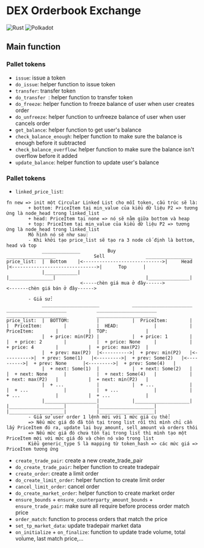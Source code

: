 # DEX Orderbook Exchange
![Rust](https://img.shields.io/badge/rust-%23000000.svg?style=for-the-badge&logo=rust&logoColor=white) ![Polkadot](https://img.shields.io/badge/polkadot-E6007A?style=for-the-badge&logo=polkadot&logoColor=white)

## Main function
### Pallet tokens
- `issue`: issue a token
- `do_issue`: helper function to issue token
- `transfer`: transfer token
- `do_transfer `: helper function to transfer token
- `do_freeze`: helper function to freeze balance of user when user creates order
- `do_unfreeze`: helper function to unfreeze balance of user when user cancels order
- `get_balance`: helper function to get user's balance
- `check_balance_enough`: helper function to make sure the balance is enough before it subtracted
- `check_balance_overflow`: helper function to make sure the balance isn't overflow before it added
- `update_balance`: helper function to update user's balance

### Pallet tokens
- `linked_price_list`: 
```
fn new => init một Circular Linked List cho mỗi token, cấu trúc sẽ là: 
        + bottom: PriceItem tại min_value của kiểu dữ liệu P2 => tương ứng là node_head trong linked_list
        + head: PriceItem tại none => nó sẽ nằm giữa bottom và heap
        + top: PriceItem tại min_value của kiểu dữ liệu P2 => tương ứng là node_head trong linked_list
        Mô hình nó sẽ như sau:
        - Khi khởi tạo price_list sẽ tạo ra 3 node cố định là bottom, head và top
             ______________          Buy                  __________________              Sell               _________________
price_list:  |  Bottom    |<----------------------------->|     Head       |<------------------------------->|      Top      |
             |____________|                               |________________|                                 |_______________|
                           <-----chèn giá mua ở đây------>                  <-------chèn giá bán ở đây------>
        
        - Giả sử:
             _____________________            ______________________            ______________________           ______________________            ______________________           ______________________
price_list:  |  BOTTOM:          |            |  PriceItem:        |            |  PriceItem:        |           |  HEAD:             |            |  PriceItem:        |           |  TOP:              |
             |  + price: min(P2) |            |  + price: 1        |            |  + price: 2        |           |  + price: None     |            |  + price: 4        |           |  + price: max(P2)  |
             |  + prev: max(P2)  |<---------->|  + prev: min(P2)   |<---------->|  + prev: Some(1)   |<--------->|  + prev: Some(2)   |<---------->|  + prev: None      |<--------->|  + prev: Some(4)   |  
             |  + next: Some(1)  |            |  + next: Some(2)   |            |  + next: None      |           |  + next: Some(4)   |            |  + next: max(P2)   |           |  + next: min(P2)   |
             |  + ...            |            |  + ...             |            |  + ...             |           |  + ...             |            |  + ...             |           |  + ...             |            
             |___________________|            |____________________|            |____________________|           |____________________|            |____________________|           |____________________|
        - Giả sử user order 1 lệnh mới với 1 mức giá cụ thể: 
        => Nếu mức giá đó đã tồn tại trong list rồi thì mình chỉ cần lấy PriceItem đó ra, update lại buy_amount, sell_amount và orders thôi
        => Nếu mức giá đó chưa tồn tại trong list thì mình tạo một PriceItem mới với mức giá đó và chèn nó vào trong list
        Kiểu generic_type S là mapping từ token_hash => các mức giá => PriceItem tương ứng
```
- `create_trade_pair`: create a new create_trade_pair
- `do_create_trade_pair`: helper function to create tradepair
- `create_order`: create a limit order
- `do_create_limit_order`: helper function to create limit order
- `cancel_limit_order`: cancel order
- `do_create_market_order`: helper function to create market order
- `ensure_bounds` + `ensure_counterparty_amount_bounds` + `ensure_trade_pair`: make sure all require before process order match price 
- `order_match`: function to process orders that match the price
- `set_tp_market_data`: update tradepair market data
- `on_initialize` + `on_finalize`: function to update trade volume, total volume, last match price,...
